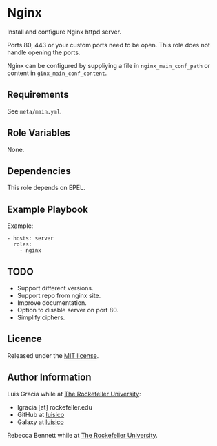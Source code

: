 Nginx
=====
Install and configure Nginx httpd server.

Ports 80, 443 or your custom ports need to be open. This role does not handle opening the ports.

Nginx can be configured by suppliying a file in `nginx_main_conf_path` or content in `ginx_main_conf_content`.

Requirements
------------
See `meta/main.yml`.

Role Variables
--------------
None.

Dependencies
------------
This role depends on EPEL.

Example Playbook
----------------
Example:
```
- hosts: server
  roles:
    - nginx
```

TODO
----
- Support different versions.
- Support repo from nginx site.
- Improve documentation.
- Option to disable server on port 80.
- Simplify ciphers.

Licence
-------
Released under the [MIT license](https://opensource.org/licenses/MIT).

Author Information
------------------
Luis Gracia while at [The Rockefeller University](https://www.rockefeller.edu):
- lgracia [at] rockefeller.edu
- GitHub at [luisico](https://github.com/luisico)
- Galaxy at [luisico](https://galaxy.ansible.com/luisico)

Rebecca Bennett while at [The Rockefeller University](https://www.rockefeller.edu).
